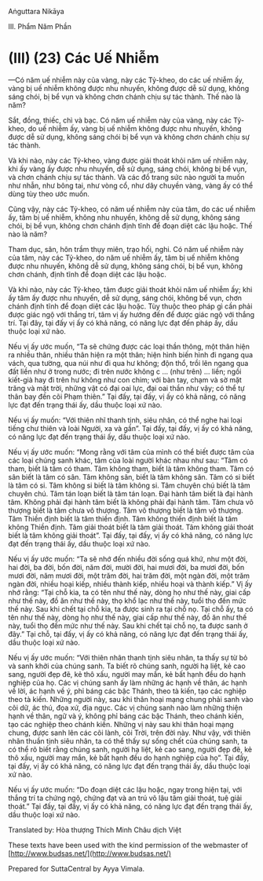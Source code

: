  

Aṅguttara Nikāya

III. Phẩm Năm Phần

# (III) (23) Các Uế Nhiễm

—Có năm uế nhiễm này của vàng, này các Tỷ-kheo, do các uế nhiễm ấy, vàng bị uế nhiễm không được nhu nhuyến, không được dễ sử dụng, không sáng chói, bị bể vụn và không chơn chánh chịu sự tác thành. Thế nào là năm?

Sắt, đồng, thiếc, chì và bạc. Có năm uế nhiễm này của vàng, này các Tỷ-kheo, do uế nhiễm ấy, vàng bị uế nhiễm không được nhu nhuyến, không được dễ sử dụng, không sáng chói bị bể vụn và không chơn chánh chịu sự tác thành.

Và khi nào, này các Tỷ-kheo, vàng được giải thoát khỏi năm uế nhiễm này, khi ấy vàng ấy được nhu nhuyến, dễ sử dụng, sáng chói, không bị bể vụn, và chơn chánh chịu sự tác thành. Và các đồ trang sức nào người ta muốn như nhẫn, như bông tai, như vòng cổ, như dây chuyền vàng, vàng ấy có thể dùng tùy theo ước muốn.

Cũng vậy, này các Tỷ-kheo, có năm uế nhiễm này của tâm, do các uế nhiễm ấy, tâm bị uế nhiễm, không nhu nhuyến, không dễ sử dụng, không sáng chói, bị bể vụn, không chơn chánh định tĩnh để đoạn diệt các lậu hoặc. Thế nào là năm?

Tham dục, sân, hôn trầm thụy miên, trạo hối, nghi. Có năm uế nhiễm này của tâm, này các Tỷ-kheo, do năm uế nhiễm ấy, tâm bị uế nhiễm không được nhu nhuyến, không dễ sử dụng, không sáng chói, bị bể vụn, không chơn chánh, định tĩnh để đoạn diệt các lậu hoặc.

Và khi nào, này các Tỷ-kheo, tâm được giải thoát khỏi năm uế nhiễm ấy; khi ấy tâm ấy được nhu nhuyến, dễ sử dụng, sáng chói, không bể vụn, chơn chánh định tĩnh để đoạn diệt các lậu hoặc. Tùy thuộc theo pháp gì cần phải được giác ngộ với thắng trí, tâm vị ấy hướng đến để được giác ngộ với thắng trí. Tại đây, tại đấy vị ấy có khả năng, có năng lực đạt đến pháp ấy, dầu thuộc loại xứ nào.

Nếu vị ấy ước muốn, “Ta sẽ chứng được các loại thần thông, một thân hiện ra nhiều thân, nhiều thân hiện ra một thân; hiện hình biến hình đi ngang qua vách, qua tường, qua núi như đi qua hư không; độn thổ, trồi lên ngang qua đất liền như ở trong nước; đi trên nước không c … (như trên) … liền; ngồi kiết-già hay đi trên hư không như con chim; với bàn tay, chạm và sờ mặt trăng và mặt trời, những vật có đại oai lực, đại oai thần như vậy; có thể tự thân bay đến cõi Phạm thiên.” Tại đấy, tại đấy, vị ấy có khả năng, có năng lực đạt đến trạng thái ấy, dầu thuộc loại xứ nào.

Nếu vị ấy muốn: “Với thiên nhĩ thanh tịnh, siêu nhân, có thể nghe hai loại tiếng chư thiên và loài Người, xa và gần”. Tại đấy, tại đấy, vị ấy có khả năng, có năng lực đạt đến trạng thái ấy, dầu thuộc loại xứ nào.

Nếu vị ấy ước muốn: “Mong rằng với tâm của mình có thể biết được tâm của các loại chúng sanh khác, tâm của loài người khác nhau như sau: “Tâm có tham, biết là tâm có tham. Tâm không tham, biết là tâm không tham. Tâm có sân biết là tâm có sân. Tâm không sân, biết là tâm không sân. Tâm có si biết là tâm có si. Tâm không si biết là tâm không si. Tâm chuyên chú biết là tâm chuyên chú. Tâm tán loạn biết là tâm tán loạn. Ðại hành tâm biết là đại hành tâm. Không phải đại hành tâm biết là không phải đại hành tâm. Tâm chưa vô thượng biết là tâm chưa vô thượng. Tâm vô thượng biết là tâm vô thượng. Tâm Thiền định biết là tâm thiền định. Tâm không thiền định biết là tâm không Thiền định. Tâm giải thoát biết là tâm giải thoát. Tâm không giải thoát biết là tâm không giải thoát”. Tại đấy, tại đấy, vị ấy có khả năng, có năng lực đạt đến trạng thái ấy, dầu thuộc loại xứ nào.

Nếu vị ấy ước muốn: “Ta sẽ nhớ đến nhiều đời sống quá khứ, như một đời, hai đời, ba đời, bốn đời, năm đời, mười đời, hai mươi đời, ba mươi đời, bốn mươi đời, năm mươi đời, một trăm đời, hai trăm đời, một ngàn đời, một trăm ngàn đời, nhiều hoại kiếp, nhiều thành kiếp, nhiều hoại và thành kiếp.” Vị ấy nhớ rằng: “Tại chỗ kia, ta có tên như thế này, dòng họ như thế này, giai cấp như thế này, đồ ăn như thế này, thọ khổ lạc như thế này, tuổi thọ đến mức thế này. Sau khi chết tại chỗ kia, ta được sinh ra tại chỗ nọ. Tại chỗ ấy, ta có tên như thế này, dòng họ như thế này, giai cấp như thế này, đồ ăn như thế này, tuổi thọ đến mức như thế này. Sau khi chết tại chỗ nọ, ta được sanh ở đây.” Tại chỗ, tại đấy, vị ấy có khả năng, có năng lực đạt đến trạng thái ấy, dầu thuộc loại xứ nào.

Nếu vị ấy ước muốn: “Với thiên nhãn thanh tịnh siêu nhân, ta thấy sự từ bỏ và sanh khởi của chúng sanh. Ta biết rõ chúng sanh, người hạ liệt, kẻ cao sang, người đẹp đẽ, kẻ thô xấu, người may mắn, kẻ bất hạnh đều do hạnh nghiệp của họ. Các vị chúng sanh ấy làm những ác hạnh về thân, ác hạnh về lời, ác hạnh về ý, phỉ báng các bậc Thánh, theo tà kiến, tạo các nghiệp theo tà kiến. Những người này, sau khi thân hoại mạng chung phải sanh vào cõi dữ, ác thú, đọa xứ, địa ngục. Các vị chúng sanh nào làm những thiện hạnh về thân, ngữ và ý, không phỉ báng các bậc Thánh, theo chánh kiến, tạo các nghiệp theo chánh kiến. Những vị này sau khi thân hoại mạng chung, được sanh lên các cõi lành, cõi Trời, trên đời này. Như vậy, với thiên nhãn thuần tịnh siêu nhân, ta có thể thấy sự sống chết của chúng sanh, ta có thể rõ biết rằng chúng sanh, người hạ liệt, kẻ cao sang, người đẹp đẽ, kẻ thô xấu, người may mắn, kẻ bất hạnh đều do hạnh nghiệp của họ”. Tại đấy, tại đấy, vị ấy có khả năng, có năng lực đạt đến trạng thái ấy, dầu thuộc loại xứ nào.

Nếu vị ấy ước muốn: “Do đoạn diệt các lậu hoặc, ngay trong hiện tại, với thắng trí ta chứng ngộ, chứng đạt và an trú vô lậu tâm giải thoát, tuệ giải thoát.” Tại đấy, tại đấy, vị ấy có khả năng, có năng lực đạt đến trạng thái ấy, dầu thuộc loại xứ nào.

Translated by: Hòa thượng Thích Minh Châu dịch Việt

These texts have been used with the kind permission of the webmaster of [http://www.budsas.net/](http://www.budsas.net/)

Prepared for SuttaCentral by Ayya Vimala.